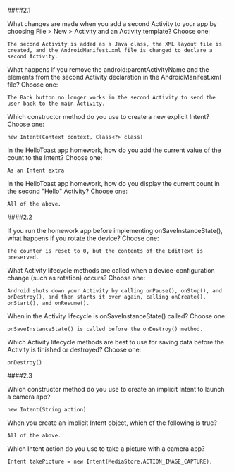 ####2.1


What changes are made when you add a second Activity to your app by choosing File > New > Activity and an Activity template? Choose one:

	The second Activity is added as a Java class, the XML layout file is created, and the AndroidManifest.xml file is changed to declare a second Activity.

What happens if you remove the android:parentActivityName and the <meta-data> elements from the second Activity declaration in the AndroidManifest.xml file? Choose one:

	The Back button no longer works in the second Activity to send the user back to the main Activity.

Which constructor method do you use to create a new explicit Intent? Choose one:

	new Intent(Context context, Class<?> class)

In the HelloToast app homework, how do you add the current value of the count to the Intent? Choose one:

	As an Intent extra

In the HelloToast app homework, how do you display the current count in the second "Hello" Activity? Choose one:

	All of the above.


####2.2


If you run the homework app before implementing onSaveInstanceState(), what happens if you rotate the device? Choose one:
	
	The counter is reset to 0, but the contents of the EditText is preserved.

What Activity lifecycle methods are called when a device-configuration change (such as rotation) occurs? Choose one:

	Android shuts down your Activity by calling onPause(), onStop(), and onDestroy(), and then starts it over again, calling onCreate(), onStart(), and onResume().

When in the Activity lifecycle is onSaveInstanceState() called? Choose one:

	onSaveInstanceState() is called before the onDestroy() method.

Which Activity lifecycle methods are best to use for saving data before the Activity is finished or destroyed? Choose one:

	onDestroy()


####2.3


Which constructor method do you use to create an implicit Intent to launch a camera app?

	new Intent(String action)


When you create an implicit Intent object, which of the following is true?

	All of the above.

Which Intent action do you use to take a picture with a camera app?

	Intent takePicture = new Intent(MediaStore.ACTION_IMAGE_CAPTURE);


	


